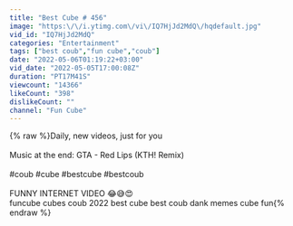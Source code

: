 ```yaml
---
title: "Best Cube # 456"
image: "https:\/\/i.ytimg.com\/vi\/IQ7HjJd2MdQ\/hqdefault.jpg"
vid_id: "IQ7HjJd2MdQ"
categories: "Entertainment"
tags: ["best coub","fun cube","coub"]
date: "2022-05-06T01:19:22+03:00"
vid_date: "2022-05-05T17:00:08Z"
duration: "PT17M41S"
viewcount: "14366"
likeCount: "398"
dislikeCount: ""
channel: "Fun Cube"
---
```

{% raw %}Daily, new videos, just for you<br /><br />Music at the end: GTA - Red Lips (KTH! Remix)<br /><br />#coub #cube #bestcube #bestcoub<br /><br />FUNNY INTERNET VIDEO 😂😅😍<br />funcube cubes coub 2022 best cube best coub dank memes cube fun{% endraw %}
